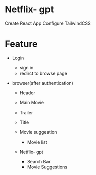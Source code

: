 # Netflix- gpt
 Create React App
Configure TailwindCSS

# Feature
- Login
   - sign in 
   - redirct to browse page

- browser(after authentication)
  - Header
  - Main Movie
   - Trailer
   - Title
   - Movie suggestion
     - Movie list

  - Netflix- gpt
    - Search Bar
    - Movie Suggestions
